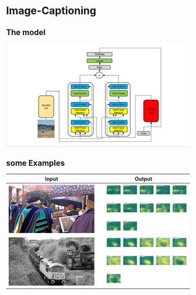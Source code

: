 # Image-Captioning
## The model
<img src="Model's%20Structure/Model.PNG" width=800>

## some Examples
Input                      |  Output
:-------------------------:|:-------------------------:
<img src="examples/input3.jpg" width=400>  |  <img src="examples/output3.jpg" width=400>
<img src="examples/input1.jpg" width=400>  |  <img src="examples/output1.jpg" width=400>


